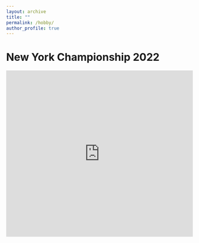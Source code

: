 ```yaml
---
layout: archive
title: ""
permalink: /hobby/
author_profile: true
---
```


# New York Championship 2022

<iframe src="https://www.youtube.com/embed/mKY8k7cN2yw" title="YouTube video player" frameborder="0" style="width: 100%; height: 100%; min-width: 400px; min-height: 300px; max-width: 600px; max-height: 450px;" allow="accelerometer; autoplay; clipboard-write; encrypted-media; gyroscope; picture-in-picture" allowfullscreen></iframe>




